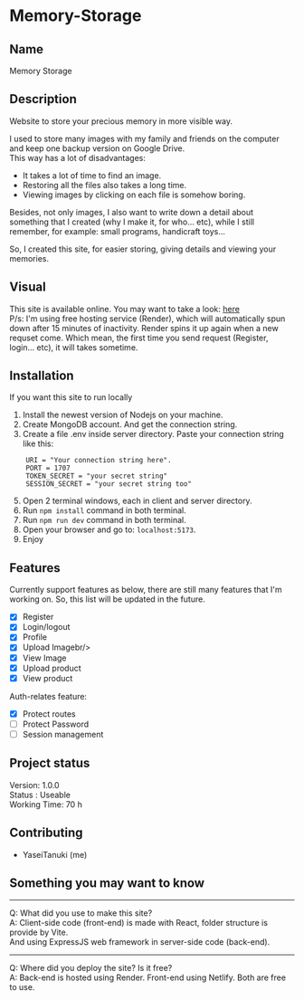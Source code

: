 # Memory-Storage

## Name
Memory Storage<br/>

## Description
Website to store your precious memory in more visible way.<br/>

I used to store many images with my family and friends on the computer and keep one backup version on Google Drive.<br/>
This way has a lot of disadvantages:<br/>
+ It takes a lot of time to find an image.<br/>
+ Restoring all the files also takes a long time.<br/>
+ Viewing images by clicking on each file is somehow boring.<br/>

Besides, not only images, I also want to write down a detail about something that I created (why I make it, for who... etc), while I still remember, for example: small programs, handicraft toys...<br/>

So, I created this site, for easier storing, giving details and viewing your memories.<br/>

## Visual
This site is available online. You may want to take a look: [here](https://memory-storage.netlify.app) <br/>
P/s: I'm using free hosting service (Render), which will automatically spun down after 15 minutes of inactivity. Render spins it up again when a new requset come. Which mean, the first time you send request (Register, login... etc), it will takes sometime.<br/>

## Installation
If you want this site to run locally<br/>
1. Install the newest version of Nodejs on your machine.<br/>
2. Create MongoDB account. And get the connection string.<br/>
3. Create a file .env inside server directory. Paste your connection string like this:<br/>
```
    URI = "Your connection string here".
    PORT = 1707
    TOKEN_SECRET = "your secret string"
    SESSION_SECRET = "your secret string too"
```
5. Open 2 terminal windows, each in client and server directory.<br/>
6. Run `npm install` command in both terminal.<br/>
7. Run `npm run dev` command in both terminal.<br/>
8. Open your browser and go to: `localhost:5173`.<br/>
9. Enjoy

## Features
Currently support features as below, there are still many features that I'm working on. So, this list will be updated in the future.<br/>
- [x] Register<br/>
- [x] Login/logout<br/>
- [x] Profile<br/>
- [x] Upload Imagebr/>
- [x] View Image<br/>
- [x] Upload product<br/>
- [x] View product<br/>

Auth-relates feature:
- [x] Protect routes<br/>
- [ ] Protect Password<br/>
- [ ] Session management<br/>

## Project status

Version: 1.0.0<br/>
Status : Useable<br/>
Working Time: 70 h<br/>

## Contributing
+ YaseiTanuki (me)<br/>



## Something you may want to know
----------
Q: What did you use to make this site?<br/>
A: Client-side code (front-end) is made with React, folder structure is provide by Vite.<br/>
   And using ExpressJS web framework in server-side code (back-end).<br/>

----------
Q: Where did you deploy the site? Is it free?<br/>
A: Back-end is hosted using Render. Front-end using Netlify. Both are free to use.<br/>

